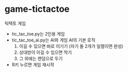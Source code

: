 # game-tictactoe
틱택토 게임
- tic_tac_toe.py는 2인용 게임
- tic_tac_toe_ai.py는 AI와 게임
    AI의 기본 로직
    1. 이길 수 있으면 바로 이기기 (자기 돌 2개가 일렬이면 완성)
    2. 상대방이 이길 수 있으면 막기
    3. 그 외에는 랜덤으로 두기
- R키 누르면 게임 재시작